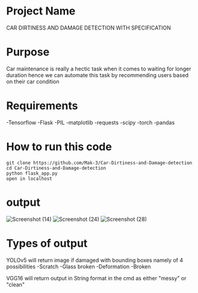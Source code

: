 # Project Name
CAR DIRTINESS AND DAMAGE DETECTION WITH SPECIFICATION

# Purpose
Car maintenance is really a hectic task when it comes to waiting for longer duration hence we can automate this task by recommending users based on their car condition

# Requirements
-Tensorflow
-Flask
-PIL
-matplotlib
-requests
-scipy
-torch
-pandas

# How to run this code
```
git clone https://github.com/Mak-3/Car-Dirtiness-and-Damage-detection
cd Car-Dirtiness-and-Damage-detection
python flask_app.py
open in localhost
```

# output
![Screenshot (14)](https://user-images.githubusercontent.com/75625675/212541145-287ca291-f6ef-4f7b-8e09-f379cb03f828.png)
![Screenshot (24)](https://user-images.githubusercontent.com/75625675/212541152-bbc39b55-5b8d-47fa-88c3-e5852806c2a8.png)
![Screenshot (28)](https://user-images.githubusercontent.com/75625675/212541165-32d3aca4-882d-4c27-a18c-aef2c9c79ece.png)

# Types of output
YOLOv5 will return image if damaged with bounding boxes namely of 4 possibilities 
-Scratch
-Glass broken
-Deformation
-Broken

VGG16 will return output in String format in the cmd as either "messy" or "clean"
